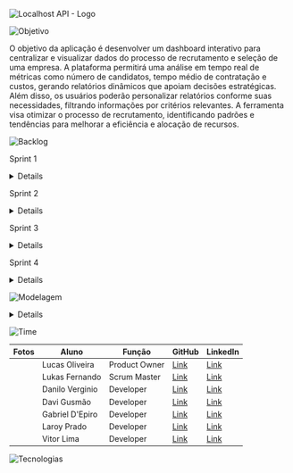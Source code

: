 ![Localhost API - Logo](https://github.com/user-attachments/assets/5d04e4d3-64c1-4890-b756-604a49fe3311)


![Objetivo](https://github.com/user-attachments/assets/c4fca693-63f8-4329-a0e8-4b103d9ab544)

O objetivo da aplicação é desenvolver um dashboard interativo para centralizar e visualizar dados do processo de recrutamento e seleção de uma empresa. A plataforma permitirá uma análise em tempo real de métricas como número de candidatos, tempo médio de contratação e custos, gerando relatórios dinâmicos que apoiam decisões estratégicas. Além disso, os usuários poderão personalizar relatórios conforme suas necessidades, filtrando informações por critérios relevantes. A ferramenta visa otimizar o processo de recrutamento, identificando padrões e tendências para melhorar a eficiência e alocação de recursos.


![Backlog](https://github.com/user-attachments/assets/94656158-8e74-4cf6-a2fc-fd1e2f8a6808)

Sprint 1
<details>

| Prioridade | História                                                                                              | Jira          |
|------------|-------------------------------------------------------------------------------------------------------|---------------|
| 1          | Como usuário de RH, para acessar o dashboard e visualizar pelo menos 3 indicadores:                 | [Ver no Jira]([Ver no Jira](https://localhost305.atlassian.net/browse/LOC-1)) |
|            | - Indicador com o número de candidatos por vagas                                                    |               |
|            | - Um card com o tempo médio de contratação                                                          |               |
|            | - Filtrar por período                                                                                 |               |
| 2          | Funcionalidade de import dos dados (ETL).                                                            | [Ver no Jira](https://localhost305.atlassian.net/browse/LOC-2) |
| 3          | Criação do MER e do script para o banco de dados.                                                    | [Ver no Jira](https://localhost305.atlassian.net/browse/LOC-19) |
| 4          | Como usuário de RH quero acessar a plataforma via login de e-mail e senha.                          | [Ver no Jira](https://localhost305.atlassian.net/browse/LOC-3) |
| 5          | Inserir o Swagger (API Documentation) no backend.                                                   | [Ver no Jira](https://localhost305.atlassian.net/browse/LOC-23) |

</details>

Sprint 2
<details>

| Prioridade | História                                                                                              | Jira          |
|------------|-------------------------------------------------------------------------------------------------------|---------------|
| 1          | Filtrar e segmentar os dados por departamento e tipo de vaga.                                       | [Ver no Jira](https://localhost305.atlassian.net/browse/LOC-4) |
| 2          | Monitorar os custos associados ao processo seletivo.                                                | [Ver no Jira](https://localhost305.atlassian.net/browse/LOC-6) |
| 3          | Card com a taxa de retenção de novos funcionários.                                                  | [Ver no Jira](https://localhost305.atlassian.net/browse/LOC-5) |

</details>

Sprint 3
<details>

| Prioridade | História                                                                                          | Jira          |
|------------|---------------------------------------------------------------------------------------------------|---------------|
| 1          | Liberar o acesso de acordo com o cargo ou algum outro critério. Se sim, quais cargos/critérios são necessários? | [Ver no Jira](https://localhost305.atlassian.net/browse/LOC-8) |
| 2          | Identificar tendências e padrões no processo de seleção.                                          | [Ver no Jira](https://localhost305.atlassian.net/browse/LOC-7) |

</details>

Sprint 4
<details>

| Prioridade | História                                                                                          | Jira          |
|------------|---------------------------------------------------------------------------------------------------|---------------|
| 1          | Modificar de forma dinâmica as permissões de acesso dos usuários.                                 | [Ver no Jira](https://localhost305.atlassian.net/browse/LOC-10) |
| 2          | Exportar em PDF e CSV dos dados no Dashboard.                                                    | [Ver no Jira](https://localhost305.atlassian.net/browse/LOC-9) |

</details>


![Modelagem](https://github.com/user-attachments/assets/b74c1529-06d5-449f-a6d0-b7909d026f00)

<details>

![MER](https://github.com/Localhost-305/localhost-database/blob/dev/MER/MER.png)

</details>


![Time](https://github.com/user-attachments/assets/a3fa4a08-00aa-4f95-9947-5e6453eade2a)

| Fotos | Aluno             | Função       | GitHub       | LinkedIn       |
|-------|-------------------|--------------|--------------|-----------------|
|       | Lucas Oliveira     | Product Owner| [Link](#)    | [Link](#)       |
|       | Lukas Fernando     | Scrum Master | [Link](#)    | [Link](#)       |
|       | Danilo Verginio    | Developer    | [Link](#)    | [Link](#)       |
|       | Davi Gusmão       | Developer    | [Link](#)    | [Link](#)       |
|       | Gabriel D'Epiro   | Developer    | [Link](#)    | [Link](#)       |
|       | Laroy Prado       | Developer    | [Link](#)    | [Link](#)       |
|       | Vitor Lima        | Developer    | [Link](#)    | [Link](#)       |


![Tecnologias](https://github.com/user-attachments/assets/74af18c3-3b53-48cd-b0eb-c0141b473b91)
